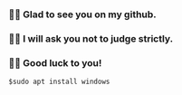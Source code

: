 ### 🖐🏻 Glad to see you on my github.   
### 🙏🏻 I will ask you not to judge strictly.   
### ✊🏻 Good luck to you!
```
$sudo apt install windows
```

